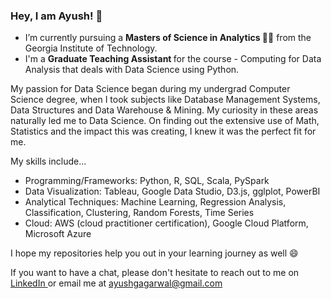 ### Hey, I am Ayush! 👋

- I’m currently pursuing a <strong> Masters of Science in Analytics </strong> 👨‍🎓 from the Georgia Institute of Technology.
- I'm a <strong> Graduate Teaching Assistant </strong> for the course - Computing for Data Analysis that deals with Data Science using Python.

My passion for Data Science began during my undergrad Computer Science degree, when I took subjects like Database Management Systems, Data Structures and Data Warehouse & Mining. My curiosity in these areas naturally led me to Data Science. On finding out the extensive use of Math, Statistics and the impact this was creating, I knew it was the perfect fit for me.

My skills include...
- Programming/Frameworks: Python, R, SQL, Scala, PySpark
- Data Visualization: Tableau, Google Data Studio, D3.js, gglplot, PowerBI
- Analytical Techniques: Machine Learning, Regression Analysis, Classification, Clustering, Random Forests, Time Series
- Cloud: AWS (cloud practitioner certification), Google Cloud Platform, Microsoft Azure

I hope my repositories help you out in your learning journey as well 😄

If you want to have a chat, please don't hesitate to reach out to me on <a href="https://www.linkedin.com/in/ayushgagarwal/"> LinkedIn </a> or email me at ayushgagarwal@gmail.com

<!--
**ayushgagarwal/ayushgagarwal** is a ✨ _special_ ✨ repository because its `README.md` (this file) appears on your GitHub profile.

Here are some ideas to get you started:

- 🔭 I’m currently working on ...
- 🌱 I’m currently learning ...
- 👯 I’m looking to collaborate on ...
- 🤔 I’m looking for help with ...
- 💬 Ask me about ...
- 📫 How to reach me: ...
- 😄 Pronouns: ...
- ⚡ Fun fact: ...
-->
